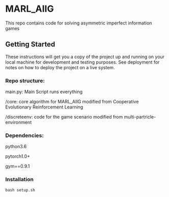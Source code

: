 # MARL_AIIG

This repo contains code for solving asymmetric imperfect information games

## Getting Started

These instructions will get you a copy of the project up and running on your local machine for development and testing purposes. See deployment for notes on how to deploy the project on a live system.

### Repo structure:

main.py: Main Script runs everything

/core: core algorithm for MARL_AIIG modified from Cooperative Evolutionary Reinforcement Learning

/discreteenv: code for the game scenario modified from multi-partricle-environment 


### Dependencies:

python3.6

pytorch1.0+

gym==0.9.1


### Installation

```
bash setup.sh
```





